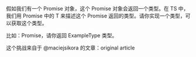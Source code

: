 假如我们有一个 Promise 对象，这个 Promise 对象会返回一个类型。在 TS 中，我们用 Promise 中的 T 来描述这个 Promise 返回的类型。请你实现一个类型，可以获取这个类型。

比如：Promise<ExampleType>，请你返回 ExampleType 类型。

这个挑战来自于 @maciejsikora 的文章：original article